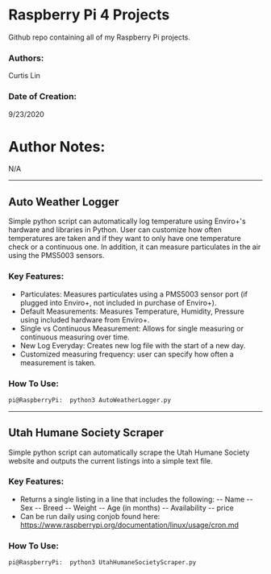 # Raspberry Pi 4 Projects
Github repo containing all of my Raspberry Pi projects. 

 ### Authors:
 Curtis Lin

 ### Date of Creation: 
9/23/2020

 # Author Notes: 
 N/A
 
 ---
 ## Auto Weather Logger
 Simple python script can automatically log temperature using Enviro+'s hardware and libraries in Python. User can customize how often temperatures are taken and if they want to only have one temperature check or a continuous one. In addition, it can measure particulates in the air using the PMS5003 sensors. 

 ### Key Features:
 - Particulates: Measures particulates using a PMS5003 sensor port (if plugged into Enviro+, not included in purchase of Enviro+).
 - Default Measurements: Measures Temperature, Humidity, Pressure using included hardware from Enviro+.
 - Single vs Continuous Measurement: Allows for single measuring or continuous measuring over time. 
 - New Log Everyday: Creates new log file with the start of a new day.
 - Customized measuring frequency: user can specify how often a measurement is taken. 
 
 ### How To Use:
  ```bash
pi@RaspberryPi:  python3 AutoWeatherLogger.py
```

---
 ## Utah Humane Society Scraper
 Simple python script can automatically scrape the Utah Humane Society website and outputs the current listings into a simple text file.  

 ### Key Features:
 -  Returns a single listing in a line that includes the following:
 -- Name
 -- Sex
 -- Breed
 -- Weight
 -- Age (in months)
 -- Availability
 -- price
 - Can be run daily using conjob found here: https://www.raspberrypi.org/documentation/linux/usage/cron.md

 ### How To Use:
  ```bash
pi@RaspberryPi:  python3 UtahHumaneSocietyScraper.py
```

